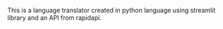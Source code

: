This is a language translator created in python language using streamlit library and an API from rapidapi.
